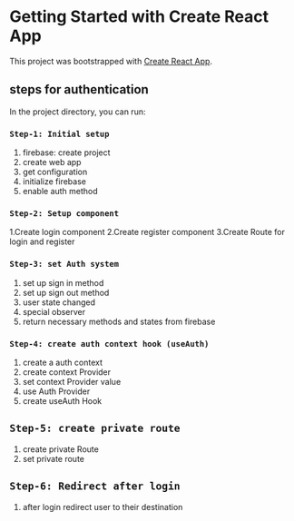 # Getting Started with Create React App

This project was bootstrapped with [Create React App](https://github.com/facebook/create-react-app).

## steps for authentication

In the project directory, you can run:

### `Step-1: Initial setup`

1. firebase: create project
2. create web app
3. get configuration
4. initialize firebase
5. enable auth method

### `Step-2: Setup component `

1.Create login component
2.Create register component
3.Create Route for login and register

### `Step-3: set Auth system`

1. set up sign in method
2. set up sign out method
3. user state changed
4. special observer
5. return necessary methods and states from firebase

### `Step-4: create auth context hook (useAuth)`

1. create a auth context
2. create context Provider
3. set context Provider value
4. use Auth Provider
5. create useAuth Hook

## `Step-5: create private route`

1. create private Route
2. set private route

## `Step-6: Redirect after login`

1. after login redirect user to their destination

